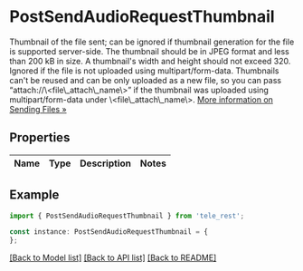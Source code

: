 # PostSendAudioRequestThumbnail

Thumbnail of the file sent; can be ignored if thumbnail generation for the file is supported server-side. The thumbnail should be in JPEG format and less than 200 kB in size. A thumbnail\'s width and height should not exceed 320. Ignored if the file is not uploaded using multipart/form-data. Thumbnails can\'t be reused and can be only uploaded as a new file, so you can pass “attach://\\<file\\_attach\\_name\\>” if the thumbnail was uploaded using multipart/form-data under \\<file\\_attach\\_name\\>. [More information on Sending Files »](https://core.telegram.org/bots/api/#sending-files)

## Properties

Name | Type | Description | Notes
------------ | ------------- | ------------- | -------------

## Example

```typescript
import { PostSendAudioRequestThumbnail } from 'tele_rest';

const instance: PostSendAudioRequestThumbnail = {
};
```

[[Back to Model list]](../README.md#documentation-for-models) [[Back to API list]](../README.md#documentation-for-api-endpoints) [[Back to README]](../README.md)
